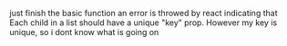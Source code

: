 just finish the basic function
an error is throwed by react indicating that Each child in a list should have a unique "key" prop. However my key is unique, so i dont know what is going on